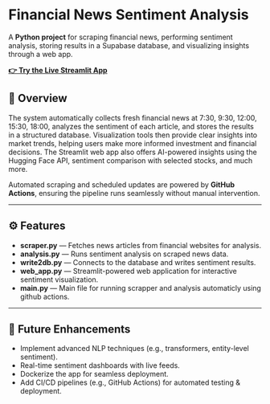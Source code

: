 # Financial News Sentiment Analysis

A **Python project** for scraping financial news, performing sentiment analysis, storing results in a Supabase database, and visualizing insights through a web app.  

**[👉 Try the Live Streamlit App](https://finpulseapp.streamlit.app)**  

## 📘 Overview
The system automatically collects fresh financial news at 7:30, 9:30, 12:00, 15:30, 18:00, analyzes the sentiment of each article, and stores the results in a structured database. Visualization tools then provide clear insights into market trends, helping users make more informed investment and financial decisions. The Streamlit web app also offers AI-powered insights using the Hugging Face API, sentiment comparison with selected stocks, and much more.  

Automated scraping and scheduled updates are powered by **GitHub Actions**, ensuring the pipeline runs seamlessly without manual intervention.

---

## ⚙️ Features

- **scraper.py** — Fetches news articles from financial websites for analysis.  
- **analysis.py** — Runs sentiment analysis on scraped news data.  
- **write2db.py** — Connects to the database and writes sentiment results.  
- **web_app.py** — Streamlit-powered web application for interactive sentiment visualization.
- **main.py** — Main file for running scrapper and analysis automaticly using github actions. 

---

## 🚀 Future Enhancements
  
- Implement advanced NLP techniques (e.g., transformers, entity-level sentiment).  
- Real-time sentiment dashboards with live feeds.  
- Dockerize the app for seamless deployment.  
- Add CI/CD pipelines (e.g., GitHub Actions) for automated testing & deployment.  
